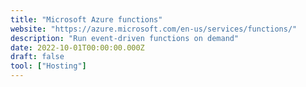 ```yaml
---
title: "Microsoft Azure functions"
website: "https://azure.microsoft.com/en-us/services/functions/"
description: "Run event-driven functions on demand"
date: 2022-10-01T00:00:00.000Z
draft: false
tool: ["Hosting"]
---
```

